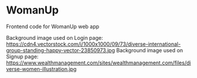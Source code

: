 # WomanUp
Frontend code for WomanUp web app

Background image used on Login page: https://cdn4.vectorstock.com/i/1000x1000/09/73/diverse-international-group-standing-happy-vector-23850973.jpg
Background image used on Signup page: https://www.wealthmanagement.com/sites/wealthmanagement.com/files/diverse-women-illustration.jpg
